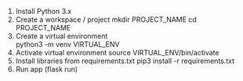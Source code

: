 1. Install Python 3.x
2. Create a workspace / project
    mkdir PROJECT_NAME
    cd PROJECT_NAME
3. Create a virtual environment    
    python3 -m venv VIRTUAL_ENV
4. Activate virtual environment
    source VIRTUAL_ENV/bin/activate
5. Install libraries from requirements.txt
    pip3 install -r requirements.txt
6. Run app (flask run)